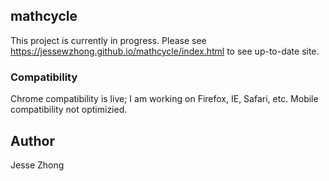 ## mathcycle
This project is currently in progress. Please see https://jessewzhong.github.io/mathcycle/index.html to see up-to-date site.
### Compatibility
 Chrome compatibility is live; I am working on Firefox, IE, Safari, etc. Mobile compatibility not optimizied.
## Author
Jesse Zhong
